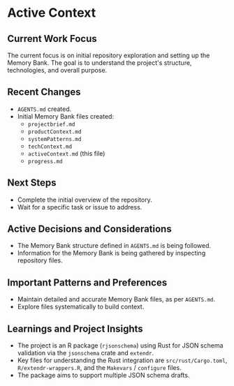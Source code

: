 # Active Context

## Current Work Focus

The current focus is on initial repository exploration and setting up the Memory Bank. The goal is to understand the project's structure, technologies, and overall purpose.

## Recent Changes

*   `AGENTS.md` created.
*   Initial Memory Bank files created:
    *   `projectbrief.md`
    *   `productContext.md`
    *   `systemPatterns.md`
    *   `techContext.md`
    *   `activeContext.md` (this file)
    *   `progress.md`

## Next Steps

*   Complete the initial overview of the repository.
*   Wait for a specific task or issue to address.

## Active Decisions and Considerations

*   The Memory Bank structure defined in `AGENTS.md` is being followed.
*   Information for the Memory Bank is being gathered by inspecting repository files.

## Important Patterns and Preferences

*   Maintain detailed and accurate Memory Bank files, as per `AGENTS.md`.
*   Explore files systematically to build context.

## Learnings and Project Insights

*   The project is an R package (`rjsonschema`) using Rust for JSON schema validation via the `jsonschema` crate and `extendr`.
*   Key files for understanding the Rust integration are `src/rust/Cargo.toml`, `R/extendr-wrappers.R`, and the `Makevars` / `configure` files.
*   The package aims to support multiple JSON schema drafts.

